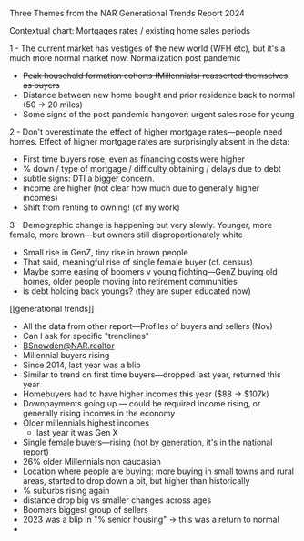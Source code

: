 
Three Themes from the NAR Generational Trends Report 2024

Contextual chart: Mortgages rates / existing home sales periods 

1 - The current market has vestiges of the new world (WFH etc), but it's a much more normal market now. Normalization post pandemic
- ~~Peak household formation cohorts (Millennials) reasserted themselves as buyers~~
- Distance between new home bought and prior residence back to normal (50 -> 20 miles)
- Some signs of the post pandemic hangover: urgent sales rose for young 

2 - Don't overestimate the effect of higher mortgage rates—people need homes. Effect of higher mortgage rates are surprisingly absent in the data:
- First time buyers rose, even as financing costs were higher
- % down / type of mortgage / difficulty obtaining / delays due to debt
- subtle signs: DTI a bigger concern. 
- income are higher (not clear how much due to generally higher incomes)
- Shift from renting to owning! (cf my work)

3 - Demographic change is happening but very slowly. Younger, more female, more brown—but owners still disproportionately white
- Small rise in GenZ, tiny rise in brown people
- That said, meaningful rise of single female buyer (cf. census)
- Maybe some easing of boomers v young fighting—GenZ buying old homes, older people moving into retirement communities
- is debt holding back youngs? (they are super educated now)



[[generational trends]]

- All the data from other report—Profiles of buyers and sellers (Nov)
- Can I ask for specific "trendlines"
- BSnowden@NAR.realtor
- Millennial buyers rising
- Since 2014, last year was a blip
- Similar to trend on first time buyers—dropped last year, returned this year
- Homebuyers had to have higher incomes this year ($88 -> $107k)
- Downpayments going up — could be required income rising, or generally rising incomes in the economy
- Older millennials highest incomes
	- last year it was Gen X
- Single female buyers—rising (not by generation, it's in the national report)
- 26% older Millennials non caucasian
- Location where people are buying: more buying in small towns and rural areas, started to drop down a bit, but higher than historically
- % suburbs rising again
- distance drop big vs smaller changes across ages
- Boomers biggest group of sellers
- 2023 was a blip in "% senior housing" -> this was a return to normal
- 
